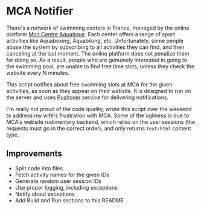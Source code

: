 # MCA Notifier

There's a network of swimming centers in France, managed by the online platform
[Mon Centre Aquatique](https://moncentreaquatique.com). Each center offers a range
of sport activities like Aquaboxing, Aquabiking, etc. Unfortunately, some people
abuse the system by subscribing to all activities they can find, and then canceling
at the last moment. The online platform does not penalize them for doing so. As a
result, people who are genuinely interested in going to the swimming pool, are
unable to find free time slots, unless they check the website every N minutes.

This script notifies about free swimming slots at MCA for the given activities, as
soon as they appear on their website. It is designed to run on the server and uses
[Pushover](https://pushover.net/) service for delivering notifications.

I'm really not proud of the code quality, wrote this script over the weekend to
address my wife's frustration with MCA. Some of the ugliness is due to MCA's website
rudimentary backend, which relies on the user sessions (the requests must go in the
correct order), and only returns `text/html` content type.

## Improvements

- Split code into files
- Fetch activity names for the given IDs
- Generate random user session IDs
- Use proper logging, including exceptions
- Notify about exceptions
- Add Build and Run sections to this README
